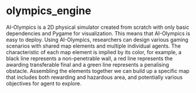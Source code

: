 # olympics_engine

AI-Olympics is a 2D physical simulator created from scratch with only basic dependencies and
Pygame for visualization. This means that AI-Olympics is easy to deploy. Using AI-Olympics,
researchers can design various gaming scenarios with shared map elements and multiple individual
agents. The characteristic of each map element is implied by its color, for example, a black line
represents a non-penetrable wall, a red line represents the awarding transferable final and a green
line represents a penalising obstacle. Assembling the elements together we can build up a specific
map that includes both rewarding and hazardous area, and potentially various objectives for agent to
explore.
